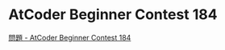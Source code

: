 AtCoder Beginner Contest 184
===

[問題 - AtCoder Beginner Contest 184](https://atcoder.jp/contests/abc184/tasks)

